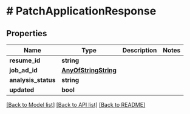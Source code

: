 # # PatchApplicationResponse

## Properties

Name | Type | Description | Notes
------------ | ------------- | ------------- | -------------
**resume_id** | **string** |  |
**job_ad_id** | [**AnyOfStringString**](AnyOfStringString.md) |  |
**analysis_status** | **string** |  |
**updated** | **bool** |  |

[[Back to Model list]](../../README.md#models) [[Back to API list]](../../README.md#endpoints) [[Back to README]](../../README.md)
